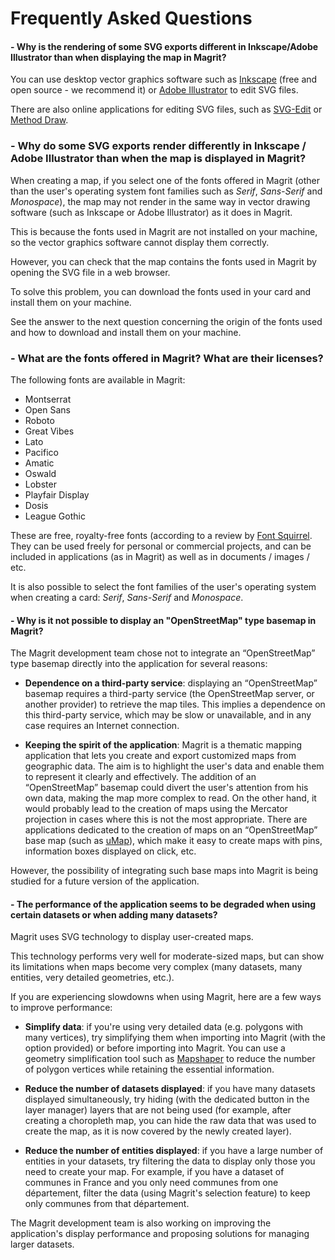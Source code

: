 # Frequently Asked Questions

#### - Why is the rendering of some SVG exports different in Inkscape/Adobe Illustrator than when displaying the map in Magrit?

You can use desktop vector graphics software such as [Inkscape](https://inkscape.org/) (free and open source - we recommend it) or [Adobe Illustrator](https://www.adobe.com/fr/products/illustrator.html) to edit SVG files.

There are also online applications for editing SVG files, such as [SVG-Edit](https://svg-edit.github.io/svgedit/) or [Method Draw](https://editor.method.ac/).

### - Why do some SVG exports render differently in Inkscape / Adobe Illustrator than when the map is displayed in Magrit?

When creating a map, if you select one of the fonts offered in Magrit (other than the user's operating system font families such as *Serif*, *Sans-Serif* and *Monospace*), the map may not render in the same way in vector drawing software (such as Inkscape or Adobe Illustrator) as it does in Magrit.

This is because the fonts used in Magrit are not installed on your machine, so the vector graphics software cannot display them correctly.

However, you can check that the map contains the fonts used in Magrit by opening the SVG file in a web browser.

To solve this problem, you can download the fonts used in your card and install them on your machine.

See the answer to the next question concerning the origin of the fonts used and how to download and install them on your machine.


### - What are the fonts offered in Magrit? What are their licenses?

The following fonts are available in Magrit:

- Montserrat
- Open Sans
- Roboto
- Great Vibes
- Lato
- Pacifico
- Amatic
- Oswald
- Lobster
- Playfair Display
- Dosis
- League Gothic

These are free, royalty-free fonts (according to a review by [Font Squirrel](https://www.fontsquirrel.com/).
They can be used freely for personal or commercial projects, and can be included in applications (as in Magrit) as well as in documents / images / etc.

It is also possible to select the font families of the user's operating system when creating a card: *Serif*, *Sans-Serif* and *Monospace*.

#### - Why is it not possible to display an "OpenStreetMap" type basemap in Magrit?

The Magrit development team chose not to integrate an “OpenStreetMap” type basemap directly into the application for several reasons:
 
- **Dependence on a third-party service**: displaying an “OpenStreetMap” basemap requires a third-party service (the OpenStreetMap server, or another provider) to retrieve the map tiles. This implies a dependence on this third-party service, which may be slow or unavailable, and in any case requires an Internet connection.
 
- **Keeping the spirit of the application**: Magrit is a thematic mapping application that lets you create and export customized maps from geographic data. The aim is to highlight the user's data and enable them to represent it clearly and effectively. The addition of an “OpenStreetMap” basemap could divert the user's attention from his own data, making the map more complex to read. On the other hand, it would probably lead to the creation of maps using the Mercator projection in cases where this is not the most appropriate.
   There are applications dedicated to the creation of maps on an “OpenStreetMap” base map (such as [uMap](https://umap.openstreetmap.fr/fr/)), which make it easy to create maps with pins, information boxes displayed on click, etc.

However, the possibility of integrating such base maps into Magrit is being studied for a future version of the application.

#### - The performance of the application seems to be degraded when using certain datasets or when adding many datasets?

Magrit uses SVG technology to display user-created maps.

This technology performs very well for moderate-sized maps, but can show its limitations when maps become very complex (many datasets, many entities, very detailed geometries, etc.).

If you are experiencing slowdowns when using Magrit, here are a few ways to improve performance:

- **Simplify data**: if you're using very detailed data (e.g. polygons with many vertices), try simplifying them when importing into Magrit (with the option provided) or before importing into Magrit.
  You can use a geometry simplification tool such as [Mapshaper](https://mapshaper.org/) to reduce the number of polygon vertices while retaining the essential information.

- **Reduce the number of datasets displayed**: if you have many datasets displayed simultaneously, try hiding (with the dedicated button in the layer manager)
  layers that are not being used (for example, after creating a choropleth map, you can hide the raw data that was used to create the map, as it is now covered by the newly created layer).

- **Reduce the number of entities displayed**: if you have a large number of entities in your datasets, try filtering the data to display only those you need to create your map.
  For example, if you have a dataset of communes in France and you only need communes from one département, filter the data (using Magrit's selection feature) to keep only communes from that département.

The Magrit development team is also working on improving the application's display performance and proposing solutions for managing larger datasets.
